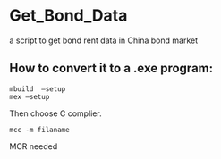 # Get_Bond_Data
a script to get bond rent data in China bond market

## How to convert it to a .exe program:
```
mbuild  –setup
mex –setup
```
Then choose C complier.
```
mcc -m filaname
```

MCR needed
